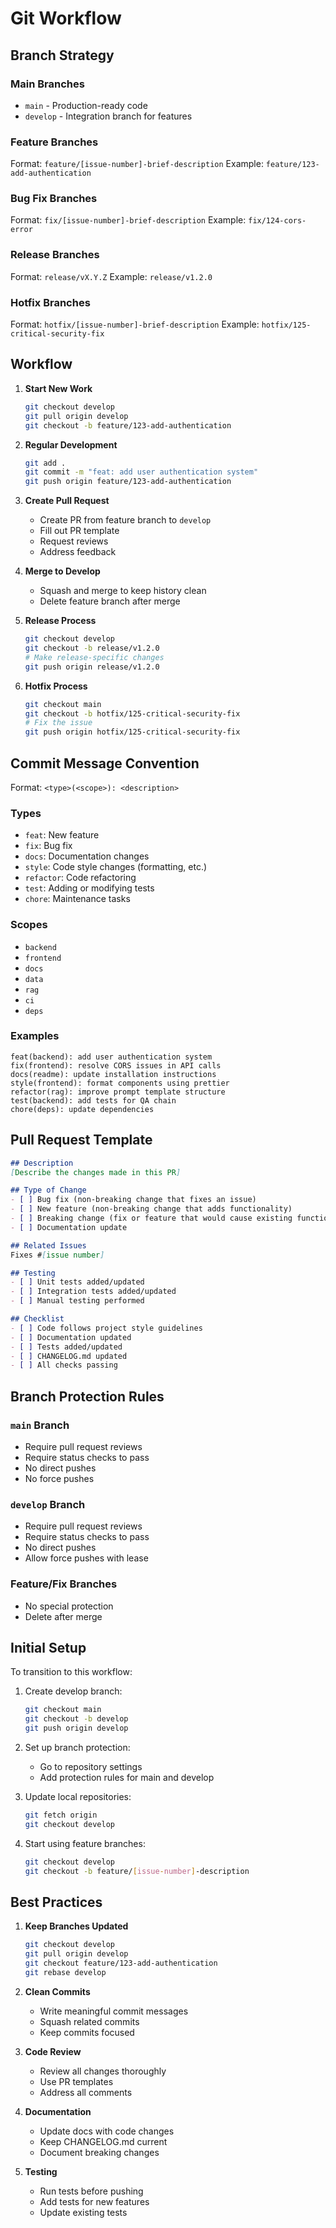 # Git Workflow

## Branch Strategy

### Main Branches
- `main` - Production-ready code
- `develop` - Integration branch for features

### Feature Branches
Format: `feature/[issue-number]-brief-description`
Example: `feature/123-add-authentication`

### Bug Fix Branches
Format: `fix/[issue-number]-brief-description`
Example: `fix/124-cors-error`

### Release Branches
Format: `release/vX.Y.Z`
Example: `release/v1.2.0`

### Hotfix Branches
Format: `hotfix/[issue-number]-brief-description`
Example: `hotfix/125-critical-security-fix`

## Workflow

1. **Start New Work**
   ```bash
   git checkout develop
   git pull origin develop
   git checkout -b feature/123-add-authentication
   ```

2. **Regular Development**
   ```bash
   git add .
   git commit -m "feat: add user authentication system"
   git push origin feature/123-add-authentication
   ```

3. **Create Pull Request**
   - Create PR from feature branch to `develop`
   - Fill out PR template
   - Request reviews
   - Address feedback

4. **Merge to Develop**
   - Squash and merge to keep history clean
   - Delete feature branch after merge

5. **Release Process**
   ```bash
   git checkout develop
   git checkout -b release/v1.2.0
   # Make release-specific changes
   git push origin release/v1.2.0
   ```

6. **Hotfix Process**
   ```bash
   git checkout main
   git checkout -b hotfix/125-critical-security-fix
   # Fix the issue
   git push origin hotfix/125-critical-security-fix
   ```

## Commit Message Convention

Format: `<type>(<scope>): <description>`

### Types
- `feat`: New feature
- `fix`: Bug fix
- `docs`: Documentation changes
- `style`: Code style changes (formatting, etc.)
- `refactor`: Code refactoring
- `test`: Adding or modifying tests
- `chore`: Maintenance tasks

### Scopes
- `backend`
- `frontend`
- `docs`
- `data`
- `rag`
- `ci`
- `deps`

### Examples
```
feat(backend): add user authentication system
fix(frontend): resolve CORS issues in API calls
docs(readme): update installation instructions
style(frontend): format components using prettier
refactor(rag): improve prompt template structure
test(backend): add tests for QA chain
chore(deps): update dependencies
```

## Pull Request Template

```markdown
## Description
[Describe the changes made in this PR]

## Type of Change
- [ ] Bug fix (non-breaking change that fixes an issue)
- [ ] New feature (non-breaking change that adds functionality)
- [ ] Breaking change (fix or feature that would cause existing functionality to not work as expected)
- [ ] Documentation update

## Related Issues
Fixes #[issue number]

## Testing
- [ ] Unit tests added/updated
- [ ] Integration tests added/updated
- [ ] Manual testing performed

## Checklist
- [ ] Code follows project style guidelines
- [ ] Documentation updated
- [ ] Tests added/updated
- [ ] CHANGELOG.md updated
- [ ] All checks passing
```

## Branch Protection Rules

### `main` Branch
- Require pull request reviews
- Require status checks to pass
- No direct pushes
- No force pushes

### `develop` Branch
- Require pull request reviews
- Require status checks to pass
- No direct pushes
- Allow force pushes with lease

### Feature/Fix Branches
- No special protection
- Delete after merge

## Initial Setup

To transition to this workflow:

1. Create develop branch:
   ```bash
   git checkout main
   git checkout -b develop
   git push origin develop
   ```

2. Set up branch protection:
   - Go to repository settings
   - Add protection rules for main and develop

3. Update local repositories:
   ```bash
   git fetch origin
   git checkout develop
   ```

4. Start using feature branches:
   ```bash
   git checkout develop
   git checkout -b feature/[issue-number]-description
   ```

## Best Practices

1. **Keep Branches Updated**
   ```bash
   git checkout develop
   git pull origin develop
   git checkout feature/123-add-authentication
   git rebase develop
   ```

2. **Clean Commits**
   - Write meaningful commit messages
   - Squash related commits
   - Keep commits focused

3. **Code Review**
   - Review all changes thoroughly
   - Use PR templates
   - Address all comments

4. **Documentation**
   - Update docs with code changes
   - Keep CHANGELOG.md current
   - Document breaking changes

5. **Testing**
   - Run tests before pushing
   - Add tests for new features
   - Update existing tests 
